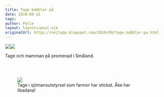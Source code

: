 ```yaml
---
title: Tage babblar på
date: 2010-09-15
tags: 	
author: Pelle
layout: layouts/post.njk
originalUrl: https://nejtupp.blogspot.com/2010/09/tage-babblar-pa.html
---
```


<img src="../../../../img/Kring+Ebbehill-_MG_3217.jpg"><img src="../../../../img/Kring+Pyrtet-_MG_3546.jpg">
	<figcaption>Tage och mamman på promenad i Småland.</figcaption>
</figure><br><br>

<figure>
	<img src="../../../../img/Kring+Pyrtet-_MG_3858.jpg">
	<figcaption>Tage i sjömansutstyrsel som farmor har stickat. Åke har likadana!</figcaption>
</figure>

